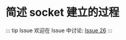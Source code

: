# 简述 socket 建立的过程



::: tip Issue 
 欢迎在 Issue 中讨论: [Issue 26](https://github.com/shfshanyue/Daily-Question/issues/26) 
:::